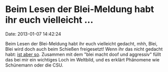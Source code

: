 Beim Lesen der Blei-Meldung habt ihr euch vielleicht \...
=========================================================

Date: 2013-01-07 14:42:24

Beim Lesen der Blei-Meldung habt ihr euch vielleicht gedacht, mhh, Blei,
Blei wird doch auch beim Schießen freigesetzt! Wenn ihr das nicht
gedacht habt: [ist aber
so](http://www.motherjones.com/blue-marble/2013/01/lead-shooting-ranges-osha).
Zusammen mit dem \"blei macht doof und aggressiv\" füllt das bei mir ein
wichtiges Loch im Weltbild, und es erklärt Phänomene wie Schünemann oder
die CSU.
